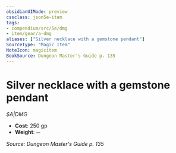 ```yaml
---
obsidianUIMode: preview
cssclass: json5e-item
tags:
- compendium/src/5e/dmg
- item/gear/a-dmg
aliases: ["Silver necklace with a gemstone pendant"]
SourceType: "Magic Item"
NoteIcon: magicitem
BookSource: Dungeon Master's Guide p. 135
---
```

# Silver necklace with a gemstone pendant
*$A|DMG*  

- **Cost**: 250 gp
- **Weight**: ⏤

*Source: Dungeon Master's Guide p. 135*
